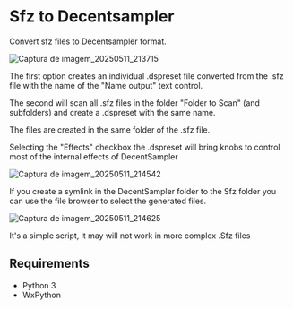 # Sfz to Decentsampler

Convert sfz files to Decentsampler format.

![Captura de imagem_20250511_213715](https://github.com/user-attachments/assets/f471ccc1-eeba-4169-ae7a-94d1bbf1ebf7)

The first option creates an individual .dspreset file converted from the .sfz file with the name of the "Name output" text control.

The second will scan all .sfz files in the folder "Folder to Scan" (and subfolders) and create a .dspreset with the same name.

The files are created in the same folder of the .sfz file.

Selecting the "Effects" checkbox the .dspreset will bring knobs to control most of the internal effects of DecentSampler

![Captura de imagem_20250511_214542](https://github.com/user-attachments/assets/560986d0-ec28-4939-9452-ca3344e86645)

If you create a symlink in the DecentSampler folder to the Sfz folder you can use the file browser to select the generated files.

![Captura de imagem_20250511_214625](https://github.com/user-attachments/assets/294a32dd-7388-44e7-9e3d-7b2cf454b335)

It's a simple script, it may will not work in more complex .Sfz files

## Requirements
- Python 3
- WxPython



